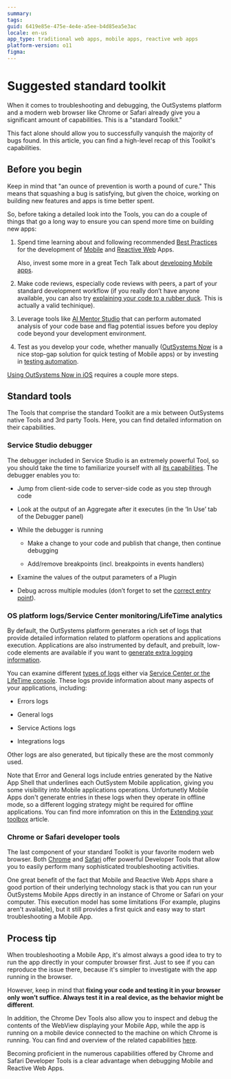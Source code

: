 ```yaml
---
summary:
tags:
guid: 6419e85e-475e-4e4e-a5ee-b4d85ea5e3ac
locale: en-us
app_type: traditional web apps, mobile apps, reactive web apps
platform-version: o11
figma:
---
```


# Suggested standard toolkit

When it comes to troubleshooting and debugging, the OutSystems platform and a modern web browser like Chrome or Safari already give you a significant amount of capabilities. This is a "standard Toolkit." 

This fact alone should allow you to successfully vanquish the majority of bugs found. In this article, you can find a high-level recap of this Toolkit's capabilities.

## Before you begin

Keep in mind that "an ounce of prevention is worth a pound of cure." This means that squashing a bug is satisfying, but given the choice, working on building new features and apps is time better spent.

So, before taking a detailed look into the Tools, you can do a couple of things that go a long way to ensure you can spend more time on building new apps:

1. Spend time learning about and following recommended [Best Practices](https://success.outsystems.com/Documentation/Best_Practices) for the development of [Mobile](https://success.outsystems.com/Documentation/Best_Practices/Development/OutSystems_Mobile_Best_Practices) and [Reactive Web](https://www.outsystems.com/learn/lesson/2073/reactive-web-overview-and-best-practices) Apps. 
    
    Also, invest some more in a great Tech Talk about [developing Mobile apps](https://www.outsystems.com/learn/lesson/1737/developing-mobile-apps).

1. Make code reviews, especially code reviews with peers, a part of your standard development workflow (if you really don’t have anyone available, you can also try [explaining your code to a rubber duck](https://en.wikipedia.org/wiki/Rubber_duck_debugging). This is actually a valid techinique).

1. Leverage tools like [AI Mentor Studio](https://success.outsystems.com/Documentation/Architecture_Dashboard/Introduction_to_Architecture_Dashboard) that can perform automated analysis of your code base and flag potential issues before you deploy code beyond your development environment.

1. Test as you develop your code, whether manually ([OutSystems Now](https://success.outsystems.com/Documentation/11/Delivering_Mobile_Apps/Test_Your_Mobile_App_in_the_Device_Using_OutSystems_Now) is a nice stop-gap solution for quick testing of Mobile apps) or by investing in [testing automation](https://success.outsystems.com/Documentation/Best_Practices/OutSystems_Testing_Guidelines).

<div class="info" markdown="1"> 

[Using OutSystems Now in iOS](https://www.outsystems.com/forums/discussion/52566/outsystems-now-app-is-out-of-apple-store/) requires a couple more steps.

</div> 

## Standard tools

The Tools that comprise the standard Toolkit are a mix between OutSystems native Tools and 3rd party Tools. Here, you can find detailed information on their capabilities.

### Service Studio debugger

The debugger included in Service Studio is an extremely powerful Tool, so you should take the time to familiarize yourself with all [its capabilities](https://success.outsystems.com/Documentation/11/Developing_an_Application/Troubleshooting_Applications/Debugging_Applications). The debugger enables you to:

* Jump from client-side code to server-side code as you step through code

* Look at the output of an Aggregate after it executes (in the ‘In Use’ tab of the Debugger panel)

* While the debugger is running

    * Make a change to your code and publish that change, then continue debugging

    * Add/remove breakpoints (incl. breakpoints in events handlers)

* Examine the values of the output parameters of a Plugin

* Debug across multiple modules (don’t forget to set the [correct entry point](https://success.outsystems.com/Documentation/11/Developing_an_Application/Troubleshooting_Applications/Debugging_Applications/Debugging_Producer_Modules)).

### OS platform logs/Service Center monitoring/LifeTime analytics

By default, the OutSystems platform generates a rich set of logs that provide detailed information related to platform operations and applications execution. Applications are also instrumented by default, and prebuilt, low-code elements are available if you want to [generate extra logging information](https://success.outsystems.com/Documentation/11/Developing_an_Application/Troubleshooting_Applications/Log_Information_in_Action_Flows).

You can examine different [types of logs](https://success.outsystems.com/Documentation/11/Managing_the_Applications_Lifecycle/Monitor_and_Troubleshoot/View_the_Environment_Logs_and_Status) either via [Service Center or the LifeTime console](https://success.outsystems.com/Documentation/11/Managing_the_Applications_Lifecycle/Monitor_and_Troubleshoot/View_the_Environment_Logs_and_Status). These logs provide information about many aspects of your applications, including:

* Errors logs 

* General logs

* Service Actions logs

* Integrations logs

Other logs are also generated, but tipically these are the most commonly used. 

<div class="info" markdown="1">

Note that Error and General logs include entries generated by the Native App Shell that underlines each OutSystem Mobile application, giving you some visibility into Mobile applications operations. 
Unfortunetly Mobile Apps don't generate entries in these logs when they operate in offline mode, so a different logging strategy might be required for offline applications. You can find more infomration on this in the [Extending your toolbox](extended-toolkit.md) article.

</div>

### Chrome or Safari developer tools

The last component of your standard Toolkit is your favorite modern web browser. Both [Chrome](https://developers.google.com/web/tools/chrome-devtools/) and [Safari](https://support.apple.com/guide/safari-developer/safari-developer-tools-overview-dev073038698/mac) offer powerful Developer Tools that allow you to easily perform many sophisticated troubleshooting activities.

One great benefit of the fact that Mobile and Reactive Web Apps share a good portion of their underlying technology stack is that you can run your OutSystems Mobile Apps directly in an instance of Chrome or Safari on your computer. This execution model has some limitations (For example, plugins aren't available), but it still provides a first quick and easy way to start troubleshooting a Mobile App.

## Process tip

When troubleshooting a Mobile App, it's almost always a good idea to try to run the app directly in your computer browser first. Just to see if you can reproduce the issue there, because it's simpler to investigate with the app running in the browser. 

However, keep in mind that **fixing your code and testing it in your browser only won’t suffice. Always test it in a real device, as the behavior might be different**.

In addition, the Chrome Dev Tools also allow you to inspect and debug the contents of the WebView displaying your Mobile App, while the app is running on a mobile device connected to the machine on which Chrome is running. You can find and overview of the related capabilities [here](https://success.outsystems.com/Documentation/11/Developing_an_Application/Troubleshooting_Applications/Advanced_Mobile_App_Troubleshooting_Using_Chrome).

Becoming proficient in the numerous capabilities offered by Chrome and Safari Developer Tools is a clear advantage when debugging Mobile and Reactive Web Apps.
